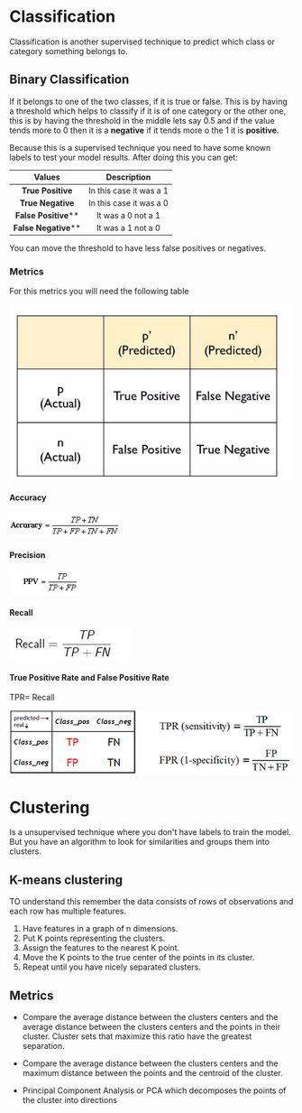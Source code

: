 # Classification
Classification is another supervised technique to predict which class or category something belongs to. 

## Binary Classification
If it belongs to one of the two classes, if it is true or false. This is by having a threshold which helps to classify if it is of one category or the other one,
this is by having the threshold in the middle lets say 0.5 and if the value tends more to 0 then it is a **negative** if it tends more o the 1 it is **positive**.

Because this is a supervised technique you need to have some known labels to test your model results. After doing this you can get:

| Values 				  |Description			  |
| :---:                   |:---:  				  |
| **True Positive**       |In this case it was a 1|
| **True Negative**       |In this case it was a 0| 
| **False Positive****    |It was a 0 not a 1     |	
| **False Negative****    |It was a 1 not a 0     |	

You can move the threshold to have less false positives or negatives. 

### Metrics

For this metrics you will need the following table

![Table](https://github.com/Gomezrbz/Data-Science/blob/master/Introduction%20to%20Data%20Science/Images/Table.png)

#### Accuracy

![Accuracy](https://github.com/Gomezrbz/Data-Science/blob/master/Introduction%20to%20Data%20Science/Images/Accuracy.png)

#### Precision

![Precision](https://github.com/Gomezrbz/Data-Science/blob/master/Introduction%20to%20Data%20Science/Images/Precision.png)

#### Recall

![Recall](https://github.com/Gomezrbz/Data-Science/blob/master/Introduction%20to%20Data%20Science/Images/Recall.png)

#### True Positive Rate and False Positive Rate
TPR= Recall

![TPR_FPR](https://github.com/Gomezrbz/Data-Science/blob/master/Introduction%20to%20Data%20Science/Images/TPR_FPR.png)

# Clustering
Is a unsupervised technique where you don't have labels to train the model. But you have an algorithm to look for similarities and groups them into clusters.

## K-means clustering
TO understand this remember the data consists of rows of observations and each row has multiple features. 

1. Have features in a graph of n dimensions.
2. Put K points representing the clusters.
3. Assign the features to the nearest K point.
4. Move the K points to the true center of the points in its cluster.
5. Repeat until you have nicely separated clusters.

## Metrics

- Compare the average distance between the clusters centers and the average distance between the clusters centers and the points in their cluster.
Cluster sets that maximize this ratio have the greatest separation.

- Compare the average distance between the clusters centers and the maximum distance between the points and the centroid of the cluster.

- Principal Component Analysis or PCA which decomposes the points of the cluster into directions




